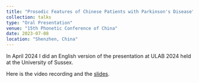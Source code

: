 ```yaml
---
title: "Prosodic Features of Chinese Patients with Parkinson's Disease"
collection: talks
type: "Oral Presentation"
venue: "15th Phonetic Conference of China"
date: 2023-07-08
location: "Shenzhen, China"
---
```


In April 2024 I did an English version of the presentation at ULAB 2024 held at the University of Sussex.

Here is the video recording and the [slides](https://bm-zhang.github.io/files/ULAB2024-Bomiao-Zhang-Pres.pptx). 
